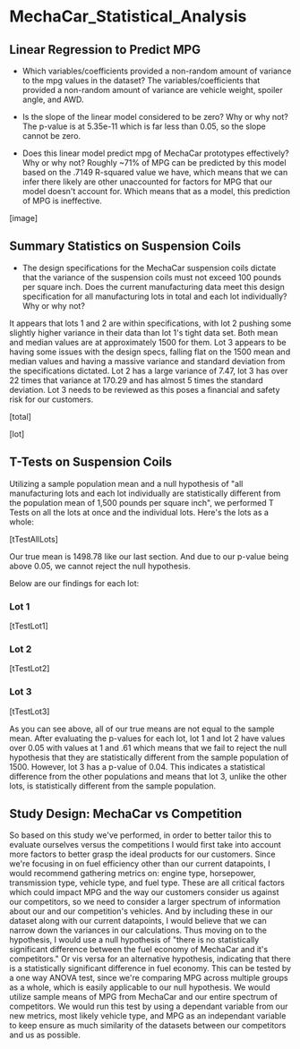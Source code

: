 # MechaCar_Statistical_Analysis

## Linear Regression to Predict MPG
- Which variables/coefficients provided a non-random amount of variance to the mpg values in the dataset?
The variables/coefficients that provided a non-random amount of variance are vehicle weight, spoiler angle, and AWD.

- Is the slope of the linear model considered to be zero? Why or why not?
The p-value is at 5.35e-11 which is far less than 0.05, so the slope cannot be zero.

- Does this linear model predict mpg of MechaCar prototypes effectively? Why or why not?
Roughly ~71% of MPG can be predicted by this model based on the .7149 R-squared value we have, which means that we can infer there likely are other unaccounted for factors for MPG that our model doesn't account for. Which means that as a model, this prediction of MPG is ineffective.

[image]

## Summary Statistics on Suspension Coils
- The design specifications for the MechaCar suspension coils dictate that the variance of the suspension coils must not exceed 100 pounds per square inch. Does the current manufacturing data meet this design specification for all manufacturing lots in total and each lot individually? Why or why not?

It appears that lots 1 and 2 are within specifications, with lot 2 pushing some slightly higher variance in their data than lot 1's tight data set. Both mean and median values are at approximately 1500 for them. Lot 3 appears to be having some issues with the design specs, falling flat on the 1500 mean and median values and having a massive variance and standard deviation from the specifications dictated. Lot 2 has a large variance of 7.47, lot 3 has over 22 times that variance at 170.29 and has almost 5 times the standard deviation. Lot 3 needs to be reviewed as this poses a financial and safety risk for our customers.

[total]

[lot]

## T-Tests on Suspension Coils
Utilizing a sample population mean and a null hypothesis of "all manufacturing lots and each lot individually are statistically different from the population mean of 1,500 pounds per square inch", we performed T Tests on all the lots at once and the individual lots. Here's the lots as a whole:

[tTestAllLots]

Our true mean is 1498.78 like our last section. And due to our p-value being above 0.05, we cannot reject the null hypothesis.

Below are our findings for each lot:
### Lot 1
[tTestLot1]

### Lot 2
[tTestLot2]

### Lot 3
[tTestLot3]

As you can see above, all of our true means are not equal to the sample mean. After evaluating the p-values for each lot, lot 1 and lot 2 have values over 0.05 with values at 1 and .61 which means that we fail to reject the null hypothesis that they are statistically different from the sample population of 1500. However, lot 3 has a p-value of 0.04. This indicates a statistical difference from the other populations and means that lot 3, unlike the other lots, is statistically different from the sample population.

## Study Design: MechaCar vs Competition
So based on this study we've performed, in order to better tailor this to evaluate ourselves versus the competitions I would first take into account more factors to better grasp the ideal products for our customers. Since we're focusing in on fuel efficiency other than our current datapoints, I would recommend gathering metrics on: engine type, horsepower, transmission type, vehicle type, and fuel type. These are all critical factors which could impact MPG and the way our customers consider us against our competitors, so we need to consider a larger spectrum of information about our and our competition's vehicles. And by including these in our dataset along with our current datapoints, I would believe that we can narrow down the variances in our calculations. Thus moving on to the hypothesis, I would use a null hypothesis of "there is no statistically significant difference between the fuel economy of MechaCar and it's competitors." Or vis versa for an alternative hypothesis, indicating that there is a statistically significant difference in fuel economy. This can be tested by a one way ANOVA test, since we're comparing MPG across multiple groups as a whole, which is easily applicable to our null hypothesis. We would utilize sample means of MPG from MechaCar and our entire spectrum of competitors. We would run this test by using a dependant variable from our new metrics, most likely vehicle type, and MPG as an independant variable to keep ensure as much similarity of the datasets between our competitors and us as possible. 



